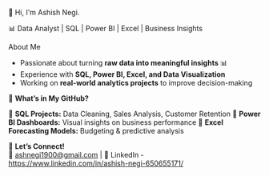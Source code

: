 👋 Hi, I'm Ashish Negi.

📊 Data Analyst | SQL | Power BI | Excel | Business Insights

About Me 
- Passionate about turning **raw data into meaningful insights** 📊  
- Experience with **SQL, Power BI, Excel, and Data Visualization**  
- Working on **real-world analytics projects** to improve decision-making  

🔹 **What’s in My GitHub?**  

📌 **SQL Projects:** Data Cleaning, Sales Analysis, Customer Retention
📌 **Power BI Dashboards:** Visual insights on business performance
📌 **Excel Forecasting Models:** Budgeting & predictive analysis  

🔹 **Let’s Connect!**  
📧 ashnegi1900@gmail.com | 🔗 LinkedIn - https://www.linkedin.com/in/ashish-negi-650655171/   
